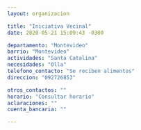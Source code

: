 ```yaml
---
layout: organizacion

title: "Iniciativa Vecinal"
date: 2020-05-21 15:09:43 -0300

departamento: "Montevideo"
barrio: "Montevideo"
actividades: "Santa Catalina"
necesidades: "Olla"
telefono_contacto: "Se reciben alimentos"
direccion: "092726853"

otros_contactos: ""
horario: "Consultar horario"
aclaraciones: ""
cuenta_bancaria: ""

---
```

